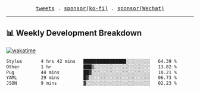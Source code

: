 <p align="center">
  <samp>
    <a href="https://twitter.com/everfu8">tweets</a> .
    <a href="https://ko-fi.com/everfu">sponsor(ko-fi)</a> . 
    <a href="https://s3.qjqq.cn/47/663742bac8e52.webp!color">sponsor(Wechat)</a>
  </samp>
</p>

---

## 📊 Weekly Development Breakdown

[![wakatime](https://wakatime.com/badge/user/0fcef314-a9cd-4509-9880-5cdb2158a775.svg)](https://wakatime.com/@0fcef314-a9cd-4509-9880-5cdb2158a775)

<!--START_SECTION:waka-->

```txt
Stylus       4 hrs 42 mins   ████████████████░░░░░░░░░   64.39 %
Other        1 hr            ███▒░░░░░░░░░░░░░░░░░░░░░   13.82 %
Pug          44 mins         ██▓░░░░░░░░░░░░░░░░░░░░░░   10.21 %
YAML         29 mins         █▓░░░░░░░░░░░░░░░░░░░░░░░   06.73 %
JSON         9 mins          ▓░░░░░░░░░░░░░░░░░░░░░░░░   02.23 %
```

<!--END_SECTION:waka-->